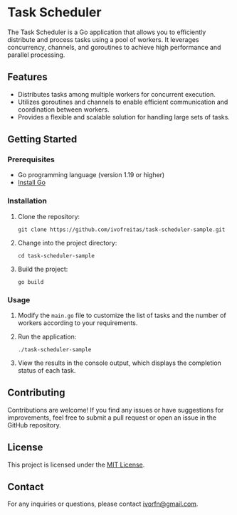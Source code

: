 # Task Scheduler

The Task Scheduler is a Go application that allows you to efficiently distribute and process tasks using a pool of workers. It leverages concurrency, channels, and goroutines to achieve high performance and parallel processing.

## Features

- Distributes tasks among multiple workers for concurrent execution.
- Utilizes goroutines and channels to enable efficient communication and coordination between workers.
- Provides a flexible and scalable solution for handling large sets of tasks.

## Getting Started

### Prerequisites

- Go programming language (version 1.19 or higher)
- [Install Go](https://golang.org/doc/install)

### Installation

1. Clone the repository:

   ```shell
   git clone https://github.com/ivofreitas/task-scheduler-sample.git
   ```

2. Change into the project directory:

   ```shell
   cd task-scheduler-sample
   ```

3. Build the project:

   ```shell
   go build
   ```

### Usage

1. Modify the `main.go` file to customize the list of tasks and the number of workers according to your requirements.

2. Run the application:

   ```shell
   ./task-scheduler-sample
   ```

3. View the results in the console output, which displays the completion status of each task.

## Contributing

Contributions are welcome! If you find any issues or have suggestions for improvements, feel free to submit a pull request or open an issue in the GitHub repository.

## License

This project is licensed under the [MIT License](LICENSE).

## Contact

For any inquiries or questions, please contact ivorfn@gmail.com.
